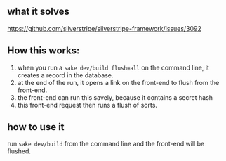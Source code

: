 ## what it solves
https://github.com/silverstripe/silverstripe-framework/issues/3092

## How this works:

 1. when you run a `sake dev/build flush=all` on the command line, it creates a record in the database.
 2. at the end of the run, it opens a link on the front-end to flush from the front-end. 
 3. the front-end can run this savely, because it contains a secret hash
 4. this front-end request then runs a flush of sorts.

## how to use it

run `sake dev/build` from the command line and the front-end will be flushed.
